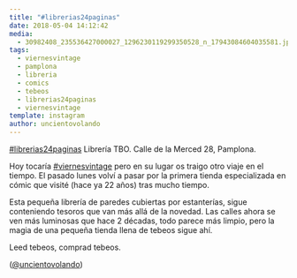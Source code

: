 ```yaml
---
title: "#librerias24paginas"
date: 2018-05-04 14:12:42
media: 
  - 30982408_235536427000027_1296230119299350528_n_17943084604035581.jpg
tags: 
  - viernesvintage
  - pamplona
  - libreria
  - comics
  - tebeos
  - librerias24paginas
  - viernesvintage
template: instagram
author: uncientovolando
---
```


[#librerias24paginas](/tags/librerias24paginas)
Librería TBO.
Calle de la Merced 28, Pamplona.


Hoy tocaría [#viernesvintage](/tags/viernesvintage) pero en su lugar os traigo otro viaje en el tiempo. El pasado lunes volví a pasar por la primera tienda especializada en cómic que visité (hace ya 22 años) tras mucho tiempo.


Esta pequeña librería de paredes cubiertas por estanterías, sigue conteniendo tesoros que van más allá de la novedad. Las calles ahora se ven más luminosas que hace 2 décadas, todo parece más limpio, pero la magia de una pequeña tienda llena de tebeos sigue ahí.


Leed tebeos, comprad tebeos.


([@uncientovolando](https://instagram.com/uncientovolando))
